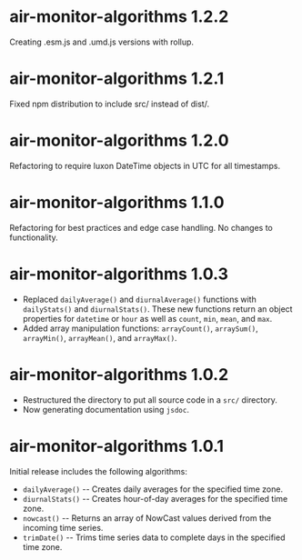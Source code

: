 # air-monitor-algorithms 1.2.2

Creating .esm.js and .umd.js versions with rollup.

# air-monitor-algorithms 1.2.1

Fixed npm distribution to include src/ instead of dist/.

# air-monitor-algorithms 1.2.0

Refactoring to require luxon DateTime objects in UTC for all timestamps.

# air-monitor-algorithms 1.1.0

Refactoring for best practices and edge case handling. No changes to functionality.

# air-monitor-algorithms 1.0.3

- Replaced `dailyAverage()` and `diurnalAverage()` functions with `dailyStats()`
  and `diurnalStats()`. These new functions return an object properties for
  `datetime` or `hour` as well as `count`, `min`, `mean`, and `max`.
- Added array manipulation functions: `arrayCount()`, `arraySum()`, `arrayMin()`, `arrayMean()`, and `arrayMax()`.

# air-monitor-algorithms 1.0.2

- Restructured the directory to put all source code in a `src/` directory.
- Now generating documentation using `jsdoc`.

# air-monitor-algorithms 1.0.1

Initial release includes the following algorithms:

- `dailyAverage()` -- Creates daily averages for the specified time zone.
- `diurnalStats()` -- Creates hour-of-day averages for the specified time zone.
- `nowcast()` -- Returns an array of NowCast values derived from the incoming time series.
- `trimDate()` -- Trims time series data to complete days in the specified time zone.
